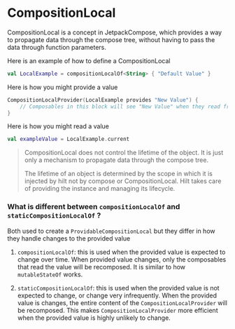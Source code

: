 # CompositionLocal

CompositionLocal is a concept in JetpackCompose, which provides a way to propagate data through the compose tree, without having to pass the data through function parameters.

Here is an example of how to define a CompositionLocal

```kotlin
val LocalExample = compositionLocalOf<String> { "Default Value" }
```

Here is how you might provide a value

```kotlin
CompositionLocalProvider(LocalExample provides "New Value") {
    // Composables in this block will see "New Value" when they read from LocalExample
}
```

Here is how you might read a value

```kotlin
val exampleValue = LocalExample.current
```

> CompositionLocal does not control the lifetime of the object. It is just only a mechanism to propagate data through the compose tree.
> 
> The lifetime of an object is determined by the scope in which it is injected by hilt not by compose or CompositionLocal. Hilt takes care of providing the instance and managing its lifecycle.



### What is different between `compositionLocalOf` and `staticCompositionLocalOf` ?

Both used to create a `ProvidableCompositionLocal` but they differ in how they handle changes to the provided value

1. `compositionLocalOf`: this is used when the provided value is expected to change over time. When provided value changes, only the composables that read the value will be recomposed. It is similar to how `mutableStateOf` works.

2. `staticCompositionLocalOf`: this is used when the provided value is not expected to change, or change very infrequently. When the provided value is changes, the entire content of the `CompositionLocalProvider` will be recomposed. This makes `CompositionLocalProvider` more efficient when the provided value is highly unlikely to change.




